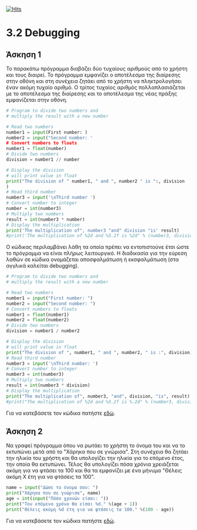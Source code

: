 [![Hits](https://hits.seeyoufarm.com/api/count/incr/badge.svg?url=https%3A%2F%2Feffie375.github.io%2FTPTE-AEGEAN&count_bg=%23E3802B&title_bg=%2307359E&icon=internetarchive.svg&icon_color=%23E7E7E7&title=%CE%A0%CF%81%CE%BF%CE%B2%CE%BF%CE%BB%CE%AD%CF%82&edge_flat=false)](https://hits.seeyoufarm.com)

# 3.2 Debugging

## Άσκηση 1

Το παρακάτω πρόγραμμα διαβάζει δύο τυχαίους αριθμούς από το χρήστη και τους διαιρεί. Το πρόγραμμα εμφανίζει ο αποτέλεσμα της διαίρεσης στην οθόνη και στη συνέχεια ζητάει από το χρήστη να πληκτρολογήσει έναν ακόμη τυχαίο αριθμό. Ο τρίτος τυχαίος αριθμός πολλαπλασιάζεται με το αποτέλεσμα της διαίρεσης και το αποτέλεσμα της νέας πράξης εμφανίζεται στην οθόνη.

```python
# Program to divide two numbers and
# multiply the result with a new number

# Read two numbers
number1 = input(First number: )
number2 = input("Second number: '
# Convert numbers to floats
number1 = float(number)
# Divide two numbers
division = number1 // number

# Display the division
# will print value in float
print("The division of " number1, " and ", number2 " is ":, division
)
# Read third number
number3 = input('\nThird number ')
# Convert number to integer
number = int(number3)
# Multiply two numbers
result = int(number3 * number)
# Display the multiplication
print('The multiplication of", number3 "and" division "is' result)
#print('The multiplication of %2d and %5.2f is %2d" % (number3, division, result))
```

Ο κώδικας περιλαμβάνει λάθη τα οποία πρέπει να εντοπιστούνε έτσι ώστε το πρόγραμμα να είναι πλήρως λειτουργικό. Η διαδικασία για την εύρεση λαθών σε κώδικα ονομάζεται αποσφαλμάτωση ή εκσφαλμάτωση (στα αγγλικά καλείται debugging).

```python
# Program to divide two numbers and
# multiply the result with a new number

# Read two numbers
number1 = input("First number: ")
number2 = input("Second number: ")
# Convert numbers to floats
number1 = float(number1)
number2 = float(number2)
# Divide two numbers
division = number1 / number2

# Display the division
# will print value in float
print("The division of ", number1, " and ", number2, " is :", division)
# Read third number
number3 = input('\nThird number: ')
# Convert number to integer
number3 = int(number3)
# Multiply two numbers
result = int(number3 * division)
# Display the multiplication
print("The multiplication of", number3, "and", division, "is", result)
#print("The multiplication of %2d and %5.2f is %.2d" % (number3, division, result))
```

Για να κατεβάσετε τον κώδικα πατήστε [εδώ](src/lab-03b-exercise-01.py).

## Άσκηση 2

Να γραφεί πρόγραμμα όπου να ρωτάει το χρήστη το όνομα του και να το εκτυπώνει μετά από το "Χάρηκα που σε γνώρισα". Στη συνέχεια θα ζητάει την ηλικία του χρήστη και θα υπολογίζει την ηλικία για το επόμενο έτος, την οποία θα εκτυπώνει. Τέλος θα υπολογίζει πόσα χρόνια χρειάζεται ακόμη για να φτάσει τα 100 και θα τα εμφανίζει με ένα μήνυμα "Θέλεις ακόμη Χ έτη για να φτάσεις τα 100".

```python
name = input("Δώσε το όνομα σου: ")
print("Χάρηκα που σε γνώρισα", name)
age = int(input("Πόσο χρονών είσαι: "))
print("Τον επόμενο χρόνο θα είσαι %d." %(age + 1))
print("Θέλεις ακόμη %d έτη για να φτάσεις τα 100." %(100 - age))
```

Για να κατεβάσετε τον κώδικα πατήστε [εδώ](src/lab-03b-exercise-02.py).
